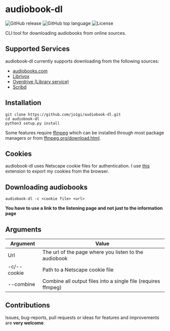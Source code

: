 # audiobook-dl
![GitHub release](https://img.shields.io/github/v/release/jo1gi/audiobook-dl)
![GitHub top language](https://img.shields.io/github/languages/top/jo1gi/audiobook-dl)
![License](https://img.shields.io/github/license/jo1gi/audiobook-dl)

CLI tool for downloading audiobooks from online sources.

## Supported Services
audiobook-dl currently supports downloading from the following sources:
- [audiobooks.com](https://audiobooks.com)
- [Librivox](https://librivox.org)
- [Overdrive (Library service)](https://www.overdrive.com/)
- [Scribd](https://scribd.com)

## Installation
```shell
git clone https://github.com/jo1gi/audiobook-dl.git
cd audiobook-dl
python3 setup.py install
```

Some features require [ffmpeg](https://ffmpeg.org/) which can be installed
through most package managers or from [ffmpeg.org/download.html](https://ffmpeg.org/download.html).

## Cookies
audiobook-dl uses Netscape cookie files for authentication. I use
[this](https://github.com/rotemdan/ExportCookies) extension to export my cookies
from the browser.

## Downloading audiobooks
```shell
audiobook-dl -c <cookie file> <url>
```
**You have to use a link to the listening page and not just to the information
page**

## Arguments

| Argument    | Value                                                         |
|-------------|---------------------------------------------------------------|
| Url         | The url of the page where you listen to the audiobook         |
| -c/--cookie | Path to a Netscape cookie file                                |
| --combine   | Combine all output files into a single file (requires ffmpeg) |

## Contributions
Issues, bug-reports, pull requests or ideas for features and improvements are
**very welcome**.
